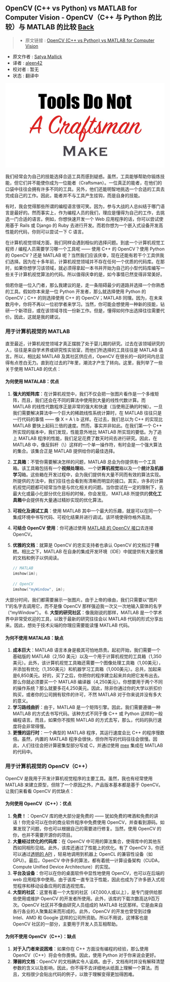 ## OpenCV (C++ vs Python) vs MATLAB for Computer Vision - OpenCV（C++ 与 Python 的比较）与 MATLAB 的比较 [**Back**](./../translation.md)

> * 原文链接 : [OpenCV (C++ vs Python) vs MATLAB for Computer Vision](http://www.learnopencv.com/opencv-c-vs-python-vs-matlab-for-computer-vision/)
* 原文作者 : [Satya Mallick](http://www.learnopencv.com/about/)
* 译者 : [aleen42](https://github.com/aleen42) 
* 校对者 : 暂无
* 状态 : 翻译中


![](./1.jpg)

我们经常会为自己的技能选择合适工具而感到疑惑。虽然，工具能够帮助你锻炼技能，但它们并不能使你成为一位能者（Craftsman）。一位真正的能者，在他们的口袋中往往会拥有许多不同的工具。另外，他们还能明智地挑选一个合适的工具去完成自己的工作。因此，能者并不与工具产生挂钩，而是自身的技能。

有时，我会觉得那些所谓的编程语言很可笑。因为，参与大战的人总纠结于哪门语言是最好的。然而事实上，作为编程人员的我们，理应是懂得为自己的工作，去挑选一门合适的语言。例如，你想快速开发一个 Web 应用程序的话，你可以尝试使用基于 Rails 或 Django 的 Ruby 去进行开发。而若你想为一个嵌入式设备开发高性能的代码，你则可以尝试一下 C 语言。

在计算机视觉领域方面，我们同样会遇到相似的选择问题。到底一个计算机视觉工程师 / 编程人员需要学习哪一个工具呢 —— 使用 C++ 的 OpenCV？使用 Python 的 OpenCV？还是 MATLAB 呢？当然我们应该庆幸，现在还能有若干个工具供我们选择。因为在十多年前，计算机视觉领域并不存在任何一个优质的代码库。在那时，如果你想学习该领域，就必须得拿起一本书并开始为自己的小型代码库编写一些关于计算机视觉算法的代码。所以值得庆幸的是，如今事情已然变得非常美好。

倘若你是一位入门者，那么我建议的是，走一条阻碍最少的道路并选择一个你熟悉的工具。假如你本来是一位 Python 开发者，那么就选择使用 Python 的 OpenCV；C++ 的则选择使用 C++ 的 OpenCV；MATLAB 同理。因为，在未来数月中，你将不再以一位初学者来学习。当然，你可能会想使用一种新的技能，钻研一个新项目，或在该领域寻找一份新工作。但是，懂得如何作出选择往往需要代价。因此，这就是我的建议。

### 用于计算机视觉的 MATLAB

直至最近，计算机视觉领域才真正摆脱了处于婴儿期的研究。过去在该领域研究的人，往往是来自学术界或研究性实验室，而他们所选择的工具往往是 MATLAB 语言。所以，相比起 MATLAB 及其社区供应点，OpenCV 在很长的一段时间内总显得有点苍白无力。直到在过去的7年里，潮流才产生了转向。这里，我列举了一些关于使用 MATLAB 的优点：

#### 为何使用 MATALAB：优点

1. **强大的矩阵库**：在计算机视觉中，我们不仅会把一张图片看作是一个多维矩阵，而且，我们还会在不同的算法中使用到大量的线性代数计算。而 MATLAB 的线性代数程序正是非常的强大和快速（当使用正确的时候）。一旦我们需要解决算法中一个巨大的稀疏线性系统计算时，在 MATLAB 往往只是一行代码的事情 —— 像 X = A \ b 这样。在过去，我们总以为 C++ 的实现比 MATLAB 要快上起码三倍的速度。然而，事实并非如此。在我们第一个 C++ 所实现的版本中，我们发现，性能意外地比 MATLAB 所实现的要低。为了追上 MATLAB 程序的性能，我们足足花费了数天时间去进行研究。因此，在 MATLAB 中，像反斜杆（\）这样的一个单一操作符，有时会是一个强大算法的集合。该集合正是 MATLAB 提供给你的最佳选择。
2. **工具箱**：不管你需要解决怎样的问题，MATLAB 总会为你提供有一个工具箱。该工具箱包括有一个**视频处理**箱、一个**计算机视觉**箱以及一个**统计及机器学习**箱。这些箱在开发过程中，会为我们提供有大量不同而有效的算法实现。所提供的方法中，我们往往也会看到有清晰而明显的接口。其实，许多的计算机视觉问题都可经常当作是与优化相关的问题。当你尝试在一定的限制下，去最大化或最小化部分优化目标的时候，你会发现， MATLAB 所提供的**优化工具箱**中会提供有大量通过精妙实现的优化算法。
3. **可视化及调试工具**：使用 MATLAB 其中一个最大的乐趣，就是可以在同一个集成环境中书写代码、可视化结果并进行调试。该环境使得你格外高效。
4. **可结合 OpenCV 使用**：你可通过使用 [MATLAB 的 OpenCV 接口](http://www.mathworks.com/matlabcentral/fileexchange/47953-computer-vision-system-toolbox-opencv-interface)去连接 OpenCV。
5. **优雅的文档**：就算是 OpenCV 的忠实支持者也承认 OpenCV 的文档过于糟糕。相比之下，MATLAB 在自身的集成开发环境（IDE）中就提供有大量优雅的文档和例子以供阅读。

    ```cpp
    // MATLAB
    imshow(im);
    
    // OpenCV
    imshow("myWindow", im);
    ```
大部分时间，我们都需要展示一张图片。由于上帝的缘由，我们只需要以“图片 1”的名字去调用它，而不是像 OpenCV 那样强迫我一次又一次地输入窗体的名字（“myWindow”）。
6. **大型的研究社区**：像我刚说的那样，MATLAB 是一个学术界中非常受欢迎的工具，以致于最新的研究往往会以 MATLAB 代码的形式分享出来。因此，想处于技术尖端的你理应需要能读懂 MATLAB 代码。

#### 为何不使用 MATALAB：缺点

1. **成本巨大**：MATLAB 语言本身是极其可怕地昂贵。起初开始，我们需要一个基础版的 MATLAB（2,150 美元）以及一个用于计算机视觉的工具箱（1,350美元）。此外，该计算机视觉工具箱还需要一个图像处理工具箱（1,00美元），并添加有优化（1,350美元）和机器学习工具箱（1,000美元）。总共，加起来是6,850美元。好的，买了之后，你把你的程序建立起来并向把它发布出去。那么你就必须要买一个 MATLAB 编译器（4,250美元）。你想要用于两个不同的操作系统？那么就要多花4,250美元。因此，除非你通过你的大学以折扣价购买，或者你的公司拥有软件的许可，不然 MATLAB 对于你来说并没有多大的意义。
2. **学习路线曲折**：由于，MATLAB 是一个矩阵引擎。因此，我们需要遵循一种 MATLAB 的方式去书写代码。该种方式不同于像 C++ 或 Python 这样的一般编程语言。而且，如果你不按照 MATLAB 的方式去写，那么，代码的执行速度将会非常得慢。
3. **更慢的运行时**：一个典型的 MATLAB 程序，其运行速度会比 C++ 的程序慢数倍。虽然，内置的 MATLAB 程序会很快，但你所写的代码往往会很慢。因此，人们往往会把计算密集型部分写成 C，并通过使用 [mex](http://www.mathworks.com/help/matlab/ref/mex.html) 集成在 MATLAB 的代码中。

### 用于计算机视觉的 OpenCV（C++）

OpenCV 是我用于开发计算机视觉程序的主要工具。虽然，我也有经常使用 MATLAB 来建立原型，但除了一个原因之外，产品版本基本都是基于 OpenCV。让我们来看看 OpenCV 的优缺点：

#### 为何使用 OpenCV（C++）：优点

1. **免费！**：OpenCV 库的绝大部分是免费的 —— 犹如免费的啤酒和免费的讲话！你完全可以在你的商业软件程序中免费使用 OpenCV，并查看到源码。如果发现了问题，你也可以根据自己的需要进行修复。当然，使用 OpenCV 的你，也并不需要开源你的项目。
2. **大量经过优化的代码库**：在 OpenCV 中可用的算法集合，使得库中的其他东西如同相形见绌。此外，该库还通过了性能上的优化。有了 OpenCV 3，你还可以通过[透明的 API](http://www.learnopencv.com/opencv-transparent-api/) ，轻易地调用到机器上 OpenCL 的兼容性设备（如 GPU）。最后，OpenCV 中许多的算法，都有着统一计算设备架构（CUDA，Compute Unified Device Architecture）的实现。
3. **平台及设备**：你可以在你的桌面软件中显性地使用 OpenCV，也可以在后端的 web 应用程序中使用。由于该库一直专注于性能，因此也成为了许多嵌入式视觉程序和移动设备应用的首选视觉库。
4. **大型的社区**：这里有着一个大型的社区（47,000人或以上），是专门提供给那些使用或维护 OpenCV 的开发者所使用。此外，该库的下载次数高达9百万次。OpenCV 社区并不像由研究人员组成的 MATLAB 社区那样。它是由来自各行各业的人聚集起来而形成的。此外，OpenCV 的开发也曾受到过像 Intel、AMD 和 Google 这样的公司所资助。所以不用说，这博客也是 OpenCV 社区的一部分，主要用于开发人员互相帮助。

#### 为何不使用 OpenCV（C++）：缺点

1. **对于入门者来说困难**：如果你在 C++ 方面没有编程的经验，那么使用 OpenCV（C++）将会令你畏惧。因此，使用 Python 对于你来说会更好。
2. **薄弱的文档**：OpenCV 的文档确实令人诟病。由于，文档有时并没有解释清楚参数的含义以及影响，因此，你不得不去详细地从纸面上理解一个算法。而且，文档很少会贴出代码的例子，以致于理解变得更加得困难。